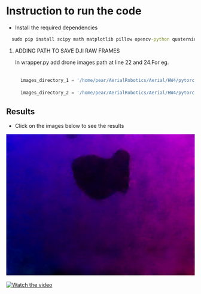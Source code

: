 # Instruction to run the code

* Install the required dependencies
```cmd
  sudo pip install scipy math matplotlib pillow opencv-python quaternions
```

1. ADDING PATH TO SAVE DJI RAW FRAMES 
    
    In wrapper.py add drone images path at line 22 and 24.For eg.
    ```python
    
      images_directory_1 = '/home/pear/AerialRobotics/Aerial/HW4/pytorch-spynet/images/frames_raw_images'

      images_directory_2 = '/home/pear/AerialRobotics/Aerial/HW4/pytorch-spynet/images/frames_opticalflow'
    ```

## Results


* Click on the images below to see the results

[![Watch the video](https://github.com/anki-mittal/Navigation-through-unknownshape-window/blob/master/Code/Drone%20Output/frames_opticalflow/flow3.png?raw=true)](https://drive.google.com/file/d/1WWX_RMkumzMs1UJkrsq5F6354gpMbymZ/view?usp=drive_link)

[![Watch the video](https://rbe549.github.io/assets/2023/rbe595/p4/RealGap.jpg)](https://www.youtube.com/watch?v=n9dtgLKIwOo)
